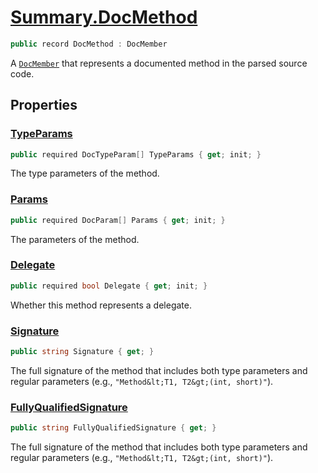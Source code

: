 # [Summary.DocMethod](../src/Core/DocMethod.cs#L8)
```cs
public record DocMethod : DocMember
```

A [`DocMember`](./Summary.DocMember.md) that represents a documented method in the parsed source code.

## Properties
### [TypeParams](../src/Core/DocMethod.cs#L16)
```cs
public required DocTypeParam[] TypeParams { get; init; }
```

The type parameters of the method.

### [Params](../src/Core/DocMethod.cs#L21)
```cs
public required DocParam[] Params { get; init; }
```

The parameters of the method.

### [Delegate](../src/Core/DocMethod.cs#L26)
```cs
public required bool Delegate { get; init; }
```

Whether this method represents a delegate.

### [Signature](../src/Core/DocMethod.cs#L32)
```cs
public string Signature { get; }
```

The full signature of the method that includes both type parameters and regular parameters
(e.g., `"Method&lt;T1, T2&gt;(int, short)"`).

### [FullyQualifiedSignature](../src/Core/DocMethod.cs#L39)
```cs
public string FullyQualifiedSignature { get; }
```

The full signature of the method that includes both type parameters and regular parameters
(e.g., `"Method&lt;T1, T2&gt;(int, short)"`).

